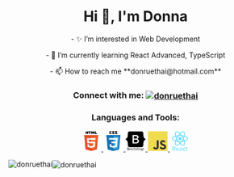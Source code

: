 <h1 align="center">Hi 👋, I'm Donna</h1>

<p align="center"> - ✨ I’m interested in Web Development </p>

<p align="center"> - 🌱 I’m currently learning React Advanced, TypeScript </p>

<p align="center"> - 📫 How to reach me **donruethai@hotmail.com** </p>

<h3 align="center">Connect with me: <a href="https://linkedin.com/in/donruethai" target="blank"><img align="center" src="https://raw.githubusercontent.com/rahuldkjain/github-profile-readme-generator/master/src/images/icons/Social/linked-in-alt.svg" alt="donruethai" height="30" width="40" /></a></h3> 

<h3 align="center">Languages and Tools:</h3>
<p align="center"> 
<a href="https://www.w3.org/html/" target="_blank" rel="noreferrer"> <img src="https://raw.githubusercontent.com/devicons/devicon/master/icons/html5/html5-original-wordmark.svg" alt="html5" width="40" height="40"/> </a>  
  <a href="https://www.w3schools.com/css/" target="_blank" rel="noreferrer"> <img src="https://raw.githubusercontent.com/devicons/devicon/master/icons/css3/css3-original-wordmark.svg" alt="css3" width="40" height="40"/> </a>  
  <a href="https://getbootstrap.com" target="_blank" rel="noreferrer"> <img src="https://raw.githubusercontent.com/devicons/devicon/master/icons/bootstrap/bootstrap-plain-wordmark.svg" alt="bootstrap" width="40" height="40"/> </a>  
  <a href="https://developer.mozilla.org/en-US/docs/Web/JavaScript" target="_blank" rel="noreferrer"> <img src="https://raw.githubusercontent.com/devicons/devicon/master/icons/javascript/javascript-original.svg" alt="javascript" width="40" height="40"/> </a> 
  <a href="https://reactjs.org/" target="_blank" rel="noreferrer"> <img src="https://raw.githubusercontent.com/devicons/devicon/master/icons/react/react-original-wordmark.svg" alt="react" width="40" height="40"/> </a> </p>

<img align="left" src="https://github-readme-stats.vercel.app/api/top-langs?username=donruethai&show_icons=true&locale=en&layout=compact" alt="donruethai" />

<img align="center" src="https://github-readme-stats.vercel.app/api?username=donruethai&show_icons=true&locale=en" alt="donruethai" />









<!---
Donruethai/Donruethai is a ✨ special ✨ repository because its `README.md` (this file) appears on your GitHub profile.
You can click the Preview link to take a look at your changes.
--->
